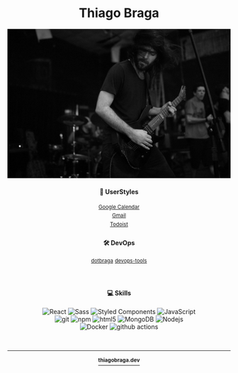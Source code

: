 <h1 align="center">Thiago Braga</h1>

<p align="center">
  <img src="./assets/images/photo.jpg" width="512" />
</p>

<h4 align="center">🎨 UserStyles</h4>

<p align="center">
  <sup><a href="https://raw.githubusercontent.com/thiagobraga/google-calendar-userstyles/master/theme.user.css" target="_blank" rel="noreferrer noopener">Google Calendar</a></sup><br/>
  <sup><a href="https://raw.githubusercontent.com/thiagobraga/gmail-userstyles/master/theme.user.css" target="_blank" rel="noreferrer noopener">Gmail</a></sup><br/>
  <sup><a href="https://raw.githubusercontent.com/thiagobraga/todoist-userstyles/master/theme.user.css" target="_blank" rel="noreferrer noopener">Todoist</a></sup>
</p>

<h4 align="center">🛠️ DevOps</h4>

<p align="center">
  <sup><a href="https://github.com/thiagobraga/dotbraga" target="_blank" rel="noreferrer noopener nofollow">dotbraga</a></sup>  
  <sup><a href="https://github.com/thiagobraga/devops" target="_blank" rel="noreferrer noopener nofollow">devops-tools</a></sup>
</p>

<br/>

<h4 align="center">💻 Skills</h4>

<p align="center">
  <img alt="React" src="https://img.shields.io/badge/-React-45b8d8?style=flat-square&logo=react&logoColor=white" height="18" />
  <img alt="Sass" src="https://img.shields.io/badge/-Sass-CC6699?style=flat-square&logo=sass&logoColor=white" height="18" />
  <img alt="Styled Components" src="https://img.shields.io/badge/-Styled_Components-db7092?style=flat-square&logo=styled-components&logoColor=white" height="18" />
  <img alt="JavaScript" src="https://img.shields.io/badge/-JavaScript-f0db4f?style=flat-square&logo=javascript&logoColor=white" height="18" />
  
  <br/>
  
  <img alt="git" src="https://img.shields.io/badge/-Git-F05032?style=flat-square&logo=git&logoColor=white" height="18" />
  <img alt="npm" src="https://img.shields.io/badge/-NPM-CB3837?style=flat-square&logo=npm&logoColor=white" height="18" />
  <img alt="html5" src="https://img.shields.io/badge/-HTML5-E34F26?style=flat-square&logo=html5&logoColor=white" height="18" />
  <img alt="MongoDB" src="https://img.shields.io/badge/-MongoDB-13aa52?style=flat-square&logo=mongodb&logoColor=white" height="18" />
  <img alt="Nodejs" src="https://img.shields.io/badge/-Nodejs-43853d?style=flat-square&logo=Node.js&logoColor=white" height="18" />
  <br/>
  <img alt="Docker" src="https://img.shields.io/badge/-Docker-46a2f1?style=flat-square&logo=docker&logoColor=white" height="18" />
  <img alt="github actions" src="https://img.shields.io/badge/-Github_Actions-2088FF?style=flat-square&logo=github-actions&logoColor=white" height="18" />
</p>
</div>

<br/>

------------

<p align="center">
  <a href="https://thiagobraga.dev" target="_blank" rel="noreferer noopener"><sup><b>thiagobraga.dev</b></sup></a>
</p>

